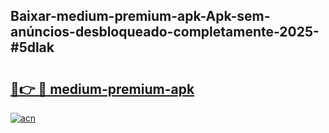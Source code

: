 ## Baixar-medium-premium-apk-Apk-sem-anúncios-desbloqueado-completamente-2025-#5dlak

# <h2><a href="https://ainizakaria.my?title=medium-premium-apk&ref=22M">🔗👉 🔴 medium-premium-apk</a></h2>

[![acn](https://github.com/user-attachments/assets/0f9c940e-d8b0-45ae-aac7-cd30a18b3e1c)](https://ainizakaria.my?title=medium-premium-apk&ref=22M)

